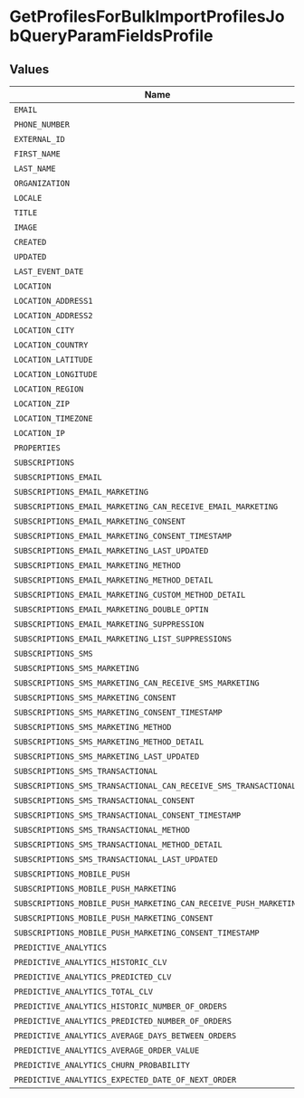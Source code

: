 # GetProfilesForBulkImportProfilesJobQueryParamFieldsProfile


## Values

| Name                                                             | Value                                                            |
| ---------------------------------------------------------------- | ---------------------------------------------------------------- |
| `EMAIL`                                                          | email                                                            |
| `PHONE_NUMBER`                                                   | phone_number                                                     |
| `EXTERNAL_ID`                                                    | external_id                                                      |
| `FIRST_NAME`                                                     | first_name                                                       |
| `LAST_NAME`                                                      | last_name                                                        |
| `ORGANIZATION`                                                   | organization                                                     |
| `LOCALE`                                                         | locale                                                           |
| `TITLE`                                                          | title                                                            |
| `IMAGE`                                                          | image                                                            |
| `CREATED`                                                        | created                                                          |
| `UPDATED`                                                        | updated                                                          |
| `LAST_EVENT_DATE`                                                | last_event_date                                                  |
| `LOCATION`                                                       | location                                                         |
| `LOCATION_ADDRESS1`                                              | location.address1                                                |
| `LOCATION_ADDRESS2`                                              | location.address2                                                |
| `LOCATION_CITY`                                                  | location.city                                                    |
| `LOCATION_COUNTRY`                                               | location.country                                                 |
| `LOCATION_LATITUDE`                                              | location.latitude                                                |
| `LOCATION_LONGITUDE`                                             | location.longitude                                               |
| `LOCATION_REGION`                                                | location.region                                                  |
| `LOCATION_ZIP`                                                   | location.zip                                                     |
| `LOCATION_TIMEZONE`                                              | location.timezone                                                |
| `LOCATION_IP`                                                    | location.ip                                                      |
| `PROPERTIES`                                                     | properties                                                       |
| `SUBSCRIPTIONS`                                                  | subscriptions                                                    |
| `SUBSCRIPTIONS_EMAIL`                                            | subscriptions.email                                              |
| `SUBSCRIPTIONS_EMAIL_MARKETING`                                  | subscriptions.email.marketing                                    |
| `SUBSCRIPTIONS_EMAIL_MARKETING_CAN_RECEIVE_EMAIL_MARKETING`      | subscriptions.email.marketing.can_receive_email_marketing        |
| `SUBSCRIPTIONS_EMAIL_MARKETING_CONSENT`                          | subscriptions.email.marketing.consent                            |
| `SUBSCRIPTIONS_EMAIL_MARKETING_CONSENT_TIMESTAMP`                | subscriptions.email.marketing.consent_timestamp                  |
| `SUBSCRIPTIONS_EMAIL_MARKETING_LAST_UPDATED`                     | subscriptions.email.marketing.last_updated                       |
| `SUBSCRIPTIONS_EMAIL_MARKETING_METHOD`                           | subscriptions.email.marketing.method                             |
| `SUBSCRIPTIONS_EMAIL_MARKETING_METHOD_DETAIL`                    | subscriptions.email.marketing.method_detail                      |
| `SUBSCRIPTIONS_EMAIL_MARKETING_CUSTOM_METHOD_DETAIL`             | subscriptions.email.marketing.custom_method_detail               |
| `SUBSCRIPTIONS_EMAIL_MARKETING_DOUBLE_OPTIN`                     | subscriptions.email.marketing.double_optin                       |
| `SUBSCRIPTIONS_EMAIL_MARKETING_SUPPRESSION`                      | subscriptions.email.marketing.suppression                        |
| `SUBSCRIPTIONS_EMAIL_MARKETING_LIST_SUPPRESSIONS`                | subscriptions.email.marketing.list_suppressions                  |
| `SUBSCRIPTIONS_SMS`                                              | subscriptions.sms                                                |
| `SUBSCRIPTIONS_SMS_MARKETING`                                    | subscriptions.sms.marketing                                      |
| `SUBSCRIPTIONS_SMS_MARKETING_CAN_RECEIVE_SMS_MARKETING`          | subscriptions.sms.marketing.can_receive_sms_marketing            |
| `SUBSCRIPTIONS_SMS_MARKETING_CONSENT`                            | subscriptions.sms.marketing.consent                              |
| `SUBSCRIPTIONS_SMS_MARKETING_CONSENT_TIMESTAMP`                  | subscriptions.sms.marketing.consent_timestamp                    |
| `SUBSCRIPTIONS_SMS_MARKETING_METHOD`                             | subscriptions.sms.marketing.method                               |
| `SUBSCRIPTIONS_SMS_MARKETING_METHOD_DETAIL`                      | subscriptions.sms.marketing.method_detail                        |
| `SUBSCRIPTIONS_SMS_MARKETING_LAST_UPDATED`                       | subscriptions.sms.marketing.last_updated                         |
| `SUBSCRIPTIONS_SMS_TRANSACTIONAL`                                | subscriptions.sms.transactional                                  |
| `SUBSCRIPTIONS_SMS_TRANSACTIONAL_CAN_RECEIVE_SMS_TRANSACTIONAL`  | subscriptions.sms.transactional.can_receive_sms_transactional    |
| `SUBSCRIPTIONS_SMS_TRANSACTIONAL_CONSENT`                        | subscriptions.sms.transactional.consent                          |
| `SUBSCRIPTIONS_SMS_TRANSACTIONAL_CONSENT_TIMESTAMP`              | subscriptions.sms.transactional.consent_timestamp                |
| `SUBSCRIPTIONS_SMS_TRANSACTIONAL_METHOD`                         | subscriptions.sms.transactional.method                           |
| `SUBSCRIPTIONS_SMS_TRANSACTIONAL_METHOD_DETAIL`                  | subscriptions.sms.transactional.method_detail                    |
| `SUBSCRIPTIONS_SMS_TRANSACTIONAL_LAST_UPDATED`                   | subscriptions.sms.transactional.last_updated                     |
| `SUBSCRIPTIONS_MOBILE_PUSH`                                      | subscriptions.mobile_push                                        |
| `SUBSCRIPTIONS_MOBILE_PUSH_MARKETING`                            | subscriptions.mobile_push.marketing                              |
| `SUBSCRIPTIONS_MOBILE_PUSH_MARKETING_CAN_RECEIVE_PUSH_MARKETING` | subscriptions.mobile_push.marketing.can_receive_push_marketing   |
| `SUBSCRIPTIONS_MOBILE_PUSH_MARKETING_CONSENT`                    | subscriptions.mobile_push.marketing.consent                      |
| `SUBSCRIPTIONS_MOBILE_PUSH_MARKETING_CONSENT_TIMESTAMP`          | subscriptions.mobile_push.marketing.consent_timestamp            |
| `PREDICTIVE_ANALYTICS`                                           | predictive_analytics                                             |
| `PREDICTIVE_ANALYTICS_HISTORIC_CLV`                              | predictive_analytics.historic_clv                                |
| `PREDICTIVE_ANALYTICS_PREDICTED_CLV`                             | predictive_analytics.predicted_clv                               |
| `PREDICTIVE_ANALYTICS_TOTAL_CLV`                                 | predictive_analytics.total_clv                                   |
| `PREDICTIVE_ANALYTICS_HISTORIC_NUMBER_OF_ORDERS`                 | predictive_analytics.historic_number_of_orders                   |
| `PREDICTIVE_ANALYTICS_PREDICTED_NUMBER_OF_ORDERS`                | predictive_analytics.predicted_number_of_orders                  |
| `PREDICTIVE_ANALYTICS_AVERAGE_DAYS_BETWEEN_ORDERS`               | predictive_analytics.average_days_between_orders                 |
| `PREDICTIVE_ANALYTICS_AVERAGE_ORDER_VALUE`                       | predictive_analytics.average_order_value                         |
| `PREDICTIVE_ANALYTICS_CHURN_PROBABILITY`                         | predictive_analytics.churn_probability                           |
| `PREDICTIVE_ANALYTICS_EXPECTED_DATE_OF_NEXT_ORDER`               | predictive_analytics.expected_date_of_next_order                 |